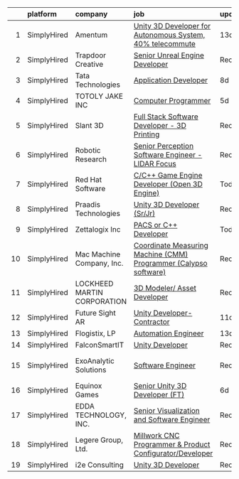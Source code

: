 

|    | platform    | company                     | job                                                                                                                                                                       | update_time   | location             |
|---:|:------------|:----------------------------|:--------------------------------------------------------------------------------------------------------------------------------------------------------------------------|:--------------|:---------------------|
|  1 | SimplyHired | Amentum                     | [Unity 3D Developer for Autonomous System, 40% telecommute](https://www.simplyhired.com/job/SUuGJRdVzxpVVx-kd20yhiVrjwjh4X8eBeGFPJ2-jKBCE5jo8rtgOw?q=3d+developer)        | 13d           | Dahlgren, VA         |
|  2 | SimplyHired | Trapdoor Creative           | [Senior Unreal Engine Developer](https://www.simplyhired.com/job/VcWCWHtjLMA3NItQmF-pp5chI5H-R1AzxKz_Y7ryC_LXd2DlzggXYQ?q=3d+developer)                                   | Recently      | Lehi, UT             |
|  3 | SimplyHired | Tata Technologies           | [Application Developer](https://www.simplyhired.com/job/24vh6jjE2mJ_HrnBgBWHgVCVt8qU4Ah6Wi2jqFm4vAs8MSLdhGCeNQ?q=3d+developer)                                            | 8d            | Remote               |
|  4 | SimplyHired | TOTOLY JAKE INC             | [Computer Programmer](https://www.simplyhired.com/job/quuwt1rGmb8lvAWZnDOl4n7feZX1JzrDRuE2PhpMQ3rQmzFs3mwNqw?q=3d+developer)                                              | 5d            | Kalispell, MT        |
|  5 | SimplyHired | Slant 3D                    | [Full Stack Software Developer - 3D Printing](https://www.simplyhired.com/job/-7feOO0H0k08LtQId--fvZ1u41ma5I06a-601i0E3KhuwKC2yRjZ2Q?q=3d+developer)                      | Recently      | Boise, ID            |
|  6 | SimplyHired | Robotic Research            | [Senior Perception Software Engineer - LIDAR Focus](https://www.simplyhired.com/job/aqesHYNw24F2ZL8wmRfPB2BgVTtDaFwV_NVKgEF85ADdkgcf9UFWDg?q=3d+developer)                | Recently      | Clarksburg, MD       |
|  7 | SimplyHired | Red Hat Software            | [C/C++ Game Engine Developer (Open 3D Engine)](https://www.simplyhired.com/job/Lr-TfOmQja4vUH3cNdyJtiyCLNFpAOtyZNbCBxSqDokUdH8fTt6Xtw?q=3d+developer)                     | Today         | Raleigh, NC          |
|  8 | SimplyHired | Praadis Technologies        | [Unity 3D Developer (Sr/Jr)](https://www.simplyhired.com/job/31hotB1dwgPWYBaitSQQZU9riUutiqrBqEYaldY05gk1bCzps8fI9g?q=3d+developer)                                       | Recently      | Princeton, NJ        |
|  9 | SimplyHired | Zettalogix Inc              | [PACS or C++ Developer](https://www.simplyhired.com/job/Pi2PG2wDFczEbDWBDFU0S4b9eVuE0hBwn7-BFWmtUOx5IFWtzcnuYQ?q=3d+developer)                                            | Today         | Remote               |
| 10 | SimplyHired | Mac Machine Company, Inc.   | [Coordinate Measuring Machine (CMM) Programmer (Calypso software)](https://www.simplyhired.com/job/Btc8cekFeWO4wrVDhqaQtNkw-NzpOfZR_SyXTIF5fNiujkgdpm4pNA?q=3d+developer) | Recently      | Baltimore, MD        |
| 11 | SimplyHired | LOCKHEED MARTIN CORPORATION | [3D Modeler/ Asset Developer](https://www.simplyhired.com/job/ytznfHbT7W4AJzaUZlN3Lkqq69PW2U0nu2mqUowTqAYKW9CC1Pzlcw?q=3d+developer)                                      | Recently      | Orlando, FL          |
| 12 | SimplyHired | Future Sight AR             | [Unity Developer- Contractor](https://www.simplyhired.com/job/Q10M58vmvjGe-5tbckfIrpcZd2HVzeDtVCvuHzK7cYf0WsV7lsBIrg?q=3d+developer)                                      | 11d           | Remote               |
| 13 | SimplyHired | Flogistix, LP               | [Automation Engineer](https://www.simplyhired.com/job/6GC-HzzryUbVnq283i-ig2D67-PRH45ddmIBXkqCniP-3fBYfk5VwQ?q=3d+developer)                                              | 13d           | Pampa, TX            |
| 14 | SimplyHired | FalconSmartIT               | [Unity Developer](https://www.simplyhired.com/job/oBPMwLSOk3hj7U5cg-mY5owdwbePwoqYIEkbJTK0_Zs2FRtUj-Idhg?q=3d+developer)                                                  | Recently      | Dover, DE            |
| 15 | SimplyHired | ExoAnalytic Solutions       | [Software Engineer](https://www.simplyhired.com/job/K-OlWBg7a1gE9iOTtbcLBhtgP01G0nCGKEEtHAXJF085rsvz4IsQhQ?q=3d+developer)                                                | Recently      | Colorado Springs, CO |
| 16 | SimplyHired | Equinox Games               | [Senior Unity 3D Developer (FT)](https://www.simplyhired.com/job/aH9kO8f9hK5nmGvaXqy4dnJikMLMF3R3WnYYCKPuoux3rIIceCGMLQ?q=3d+developer)                                   | 6d            | Remote               |
| 17 | SimplyHired | EDDA TECHNOLOGY, INC.       | [Senior Visualization and Software Engineer](https://www.simplyhired.com/job/UUDS41Rcpxd8KsRMw4MXLqdTNmcE4-LNmrxSGYkVObMzbO3wBc6uNA?q=3d+developer)                       | Recently      | Princeton, NJ        |
| 18 | SimplyHired | Legere Group, Ltd.          | [Millwork CNC Programmer & Product Configurator/Developer](https://www.simplyhired.com/job/-5mocmYvyEeOhtaCBurUw7nxXH53xZUyPqPCt69B7w2qgjYdZ6DiPw?q=3d+developer)         | Recently      | Avon, CT             |
| 19 | SimplyHired | i2e Consulting              | [Unity 3D Developer](https://www.simplyhired.com/job/CU0ERh_y8LHB_UDTGXEUZbdN9dPcfm-bQYOR8ZlWsjmZZ1dutq414Q?q=3d+developer)                                               | Recently      | Remote               |